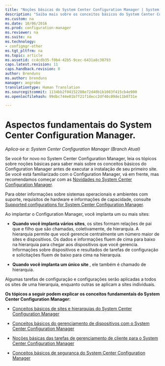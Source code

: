 ```yaml
---
title: "Noções básicas do System Center Configuration Manager | System Center Configuration Manager"
description: "Saiba mais sobre os conceitos básicos do System Center Configuration Manager."
ms.custom: na
ms.date: 10/06/2016
ms.prod: configuration-manager
ms.reviewer: na
ms.suite: na
ms.technology:
- configmgr-other
ms.tgt_pltfrm: na
ms.topic: article
ms.assetid: cc4cdb35-f0b4-42b5-9cec-6431a8c30793
caps.latest.revision: 11
caps.handback.revision: 0
author: Brenduns
ms.author: brenduns
manager: angrobe
translationtype: Human Translation
ms.sourcegitcommit: 1134bb2f04152288e72d40b1b1083f415cb4e900
ms.openlocfilehash: 99dbc744e01b7f21f1decc2df40c09de11b0731e

---
```

# <a name="fundamentals-of-system-center-configuration-manager"></a>Aspectos fundamentais do System Center Configuration Manager.

*Aplica-se a: System Center Configuration Manager (Branch Atual)*

Se você for novo no System Center Configuration Manager, leia os tópicos sobre noções básicas para saber mais sobre os conceitos básicos do Configuration Manager antes de executar a instalação de seu primeiro site. Se você está familiarizado com o Configuration Manager, vá em frente, mas recomendamos começar com as [Novidades no System Center Configuration Manager](/sccm/core/plan-design/changes/what-has-changed-from-configuration-manager-2012).  

 Para obter informações sobre sistemas operacionais e ambientes com suporte, requisitos de hardware e informações de capacidade, consulte [Supported configurations for System Center Configuration Manager](../../core/plan-design/configs/supported-configurations.md).  

 Ao implantar o Configuration Manager, você implanta um ou mais sites:  

-   **Quando você implanta vários sites**, os sites formam relações de pai que e filho que são chamadas, coletivamente, de hierarquia. A hierarquia permite que você gerencie centralmente um número maior de sites e dispositivos.  Os dados e informações fluem de cima para baixo na hierarquia para chegar aos dispositivos que você gerencia. Informações sobre dispositivos e resultados de tarefas de configuração e solicitações fluem de baixo para cima na hierarquia.  

-   **Quando você implanta um único site** , ele também é chamado de hierarquia.  

 Algumas tarefas de configuração e configurações serão aplicadas a todos os sites de uma hierarquia, enquanto outras se aplicam a sites individuais.  


**Os tópicos a seguir podem explicar os conceitos fundamentais do System Center Configuration Manager:**  

-   [Conceitos básicos de sites e hierarquias do System Center Configuration Manager](../../core/understand/fundamentals-of-sites-and-hierarchies.md)  

-   [Conceitos básicos do gerenciamento de dispositivos com o System Center Configuration Manager](../../core/understand/fundamentals-of-managing-devices.md)  

-   [Noções básicas das tarefas de gerenciamento de cliente para o System Center Configuration Manager](../../core/understand/fundamentals-of-client-management-tasks.md)  

-   [Conceitos básicos de segurança do System Center Configuration Manager](../../core/understand/fundamentals-of-security.md)  



<!--HONumber=Nov16_HO1-->


